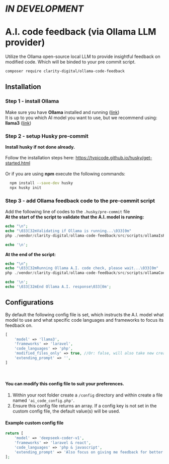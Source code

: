 # *IN DEVELOPMENT*

# A.I. code feedback (via Ollama LLM provider)

Utilize the Ollama open-source local LLM to provide insightful feedback on modified code.
Which will be binded to your pre commit script.

```bash
composer require clarity-digital/ollama-code-feedback
```
## Installation
### Step 1 - install Ollama
Make sure you have <b>Ollama</b> installed and running (<a href="https://ollama.com/download" target="_blank">link</a>)</br>
It is up to you which AI model you want to use, but we recommend using: </br>
<b>llama3</b> (<a href="https://ollama.com/library/llama3" target="_blank">link</a>)

### Step 2 - setup Husky pre-commit
<b>Install husky if not done already.</b></br></br>
Follow the installation steps here:
https://typicode.github.io/husky/get-started.html
</br></br>Or if you are using <b>npm</b> execute the following commands:<br/>
```bash
  npm install --save-dev husky
  npx husky init
```

### Step 3 - add Ollama feedback code to the pre-commit script
Add the following line of codes to the ```.husky/pre-commit``` file</br>
<b>At the start of the script to validate that the A.I. model is running:</b>
```php
echo "\n";
echo "\033[32mValidating if Ollama is running...\033[0m"
php ./vendor/clarity-digital/ollama-code-feedback/src/scripts/ollamaIsRunningCheck.php

echo '\n';
```
<b>At the end of the script:</b>
```php
echo "\n";
echo "\033[32mRunning Ollama A.I. code check, please wait...\033[0m"
php ./vendor/clarity-digital/ollama-code-feedback/src/scripts/ollamaCodeCheck.php

echo '\n';
echo '\033[32mEnd Ollama A.I. response\033[0m';
```
## Configurations
By default the following config file is set, which instructs the A.I. model what model to use and what specific code languages and frameworks to focus its feedback on.
```php
[
    'model' => 'llama3',
    'frameworks' => 'laravel',
    'code_languages' => 'php',
    'modified_files_only' => true, //Or: false, will also take new created staged files into consideration
    'extending_prompt' => '',
]
```

<br>

#### You can modify this config file to suit your preferences.
1. Within your root folder create a ```/config``` directory and within create a file named ```'ai_code_config.php'```.
2. Ensure this config file returns an array. If a config key is not set in the custom config file, the default value(s) will be used.

#### Example custom config file</b>
```php
return [
    'model' => 'deepseek-coder-v1',
    'frameworks' => 'laravel & react',
    'code_languages' => 'php & javascript',
    'extending_prompt' => 'Also focus on giving me feedback for better function naming',
];
```
